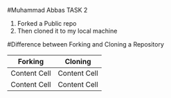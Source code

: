 #Muhammad Abbas TASK 2
1. Forked a Public repo
2. Then cloned it to my local machine

#Difference between Forking and Cloning a Repository

Forking  | Cloning
------------- | -------------
Content Cell  | Content Cell
Content Cell  | Content Cell